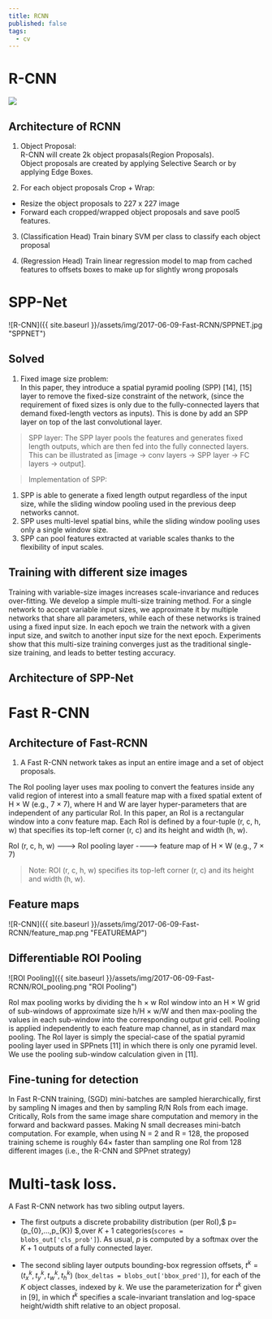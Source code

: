 ```yaml
---
title: RCNN
published: false
tags:
  - cv
---
```


# R-CNN

<div class="card mb-3">
    <img class="card-img-top" src="{{ site.baseurl }}/assets/img/2017-06-09-Fast-RCNN/RCNN.jpg"/>
</div>

<!-- more -->

## Architecture of RCNN

1. Object Proposal:  
   R-CNN will create 2k object propasals(Region Proposals).  
   Object proposals are created by applying Selective Search or by applying Edge Boxes.

2. For each object proposals Crop + Wrap:

- Resize the object proposals to 227 x 227 image
- Forward each cropped/wrapped object proposals and save pool5 features.

3. (Classification Head) Train binary SVM per class to classify each object proposal

4. (Regression Head) Train linear regression model to map from cached features to offsets boxes to make up for slightly wrong proposals

# SPP-Net

![R-CNN]({{ site.baseurl }}/assets/img/2017-06-09-Fast-RCNN/SPPNET.jpg "SPPNET")

## Solved

1. Fixed image size problem:  
   In this paper, they introduce a spatial pyramid pooling (SPP) [14], [15] layer to remove the fixed-size constraint of the network, (since the requirement of fixed sizes is only due to the fully-connected layers that demand fixed-length vectors as inputs). This is done by add an SPP layer on top of the last convolutional layer.

> SPP layer: The SPP layer pools the features and generates fixed length outputs, which are then fed into the fully connected layers. This can be illustrated as [image -> conv layers -> SPP layer -> FC layers -> output].

> Implementation of SPP:

1. SPP is able to generate a fixed length output regardless of the input size, while the sliding window pooling used in the previous deep networks cannot.
2. SPP uses multi-level spatial bins, while the sliding window pooling uses only a single window size.
3. SPP can pool features extracted at variable scales thanks to the flexibility of input scales.

## Training with different size images

Training with variable-size images increases scale-invariance and reduces over-fitting. We develop a simple multi-size training method. For a single network to accept variable input sizes, we approximate it by multiple networks that share all parameters, while each of these networks is trained using a fixed input size. In each epoch we train the network with a given input size, and switch to another input size for the next epoch. Experiments show that this multi-size training converges just as the traditional single-size training, and leads to better testing accuracy.

## Architecture of SPP-Net

# Fast R-CNN

## Architecture of Fast-RCNN

1. A Fast R-CNN network takes as input an entire image and a set of object proposals.

The RoI pooling layer uses max pooling to convert the features inside any valid region of interest into a small feature map with a fixed spatial extent of H × W (e.g., 7 × 7), where H and W are layer hyper-parameters that are independent of any particular RoI. In this paper, an RoI is a rectangular window into a conv feature map. Each RoI is defined by a four-tuple (r, c, h, w) that specifies its top-left corner (r, c) and its height and width (h, w).

RoI (r, c, h, w) ---> RoI pooling layer ----> feature map of H × W (e.g., 7 × 7)

> Note: ROI (r, c, h, w) specifies its top-left corner (r, c) and its height and width (h, w).

## Feature maps

![R-CNN]({{ site.baseurl }}/assets/img/2017-06-09-Fast-RCNN/feature_map.png "FEATUREMAP")

## Differentiable ROI Pooling

![ROI Pooling]({{ site.baseurl }}/assets/img/2017-06-09-Fast-RCNN/ROI_pooling.png "ROI Pooling")

RoI max pooling works by dividing the h × w RoI window into an H × W grid of sub-windows of approximate size h/H × w/W and then max-pooling the values in each sub-window into the corresponding output grid cell. Pooling is applied independently to each feature map channel, as in standard max pooling. The RoI layer is simply the special-case of the spatial pyramid pooling layer used in SPPnets [11] in which there is only one pyramid level. We use the pooling sub-window calculation given in [11].

## Fine-tuning for detection

In Fast R-CNN training, (SGD) mini-batches are sampled hierarchically, first by sampling N images and then by sampling R/N RoIs from each image. Critically, RoIs from the same image share computation and memory in the forward and backward passes. Making N small decreases mini-batch computation. For example, when using N = 2 and R = 128, the proposed training scheme is roughly 64× faster than sampling one RoI from 128 different images (i.e., the R-CNN and SPPnet strategy)

# Multi-task loss.

A Fast R-CNN network has two sibling output layers.

- The first outputs a discrete probability distribution (per RoI),$ p=(p_{0},...,p_{K}) $,over $K+1$ categories(`scores = blobs_out['cls_prob']`). As usual, $p$ is computed by a softmax over the $K+1$ outputs of a fully connected layer.

- The second sibling layer outputs bounding-box regression offsets, $t^{k} = ( t_{x}^{k},t_{y}^{k},t_{w}^{k},t^{k}_{h})$ (`box_deltas = blobs_out['bbox_pred']`), for each of the $K$ object classes, indexed by $k$. We use the parameterization for $t^{k}$ given in [9], in which $t^{k}$ specifies a scale-invariant translation and log-space height/width shift relative to an object proposal.

<style>
#center {
    margin-left: 150px;
    width: 300px;
}
</style>
